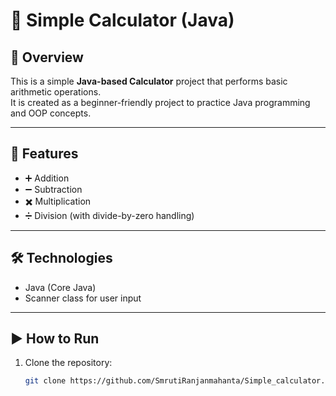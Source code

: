 # 🧮 Simple Calculator (Java)

## 📌 Overview
This is a simple **Java-based Calculator** project that performs basic arithmetic operations.  
It is created as a beginner-friendly project to practice Java programming and OOP concepts.

---

## 🚀 Features
- ➕ Addition  
- ➖ Subtraction  
- ✖️ Multiplication  
- ➗ Division (with divide-by-zero handling)

---

## 🛠️ Technologies
- Java (Core Java)  
- Scanner class for user input  

---

## ▶️ How to Run
1. Clone the repository:
   ```bash
   git clone https://github.com/SmrutiRanjanmahanta/Simple_calculator.git
